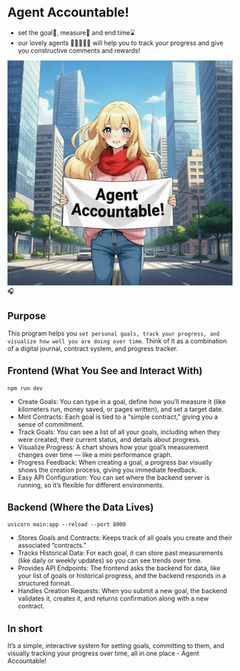 # Agent Accountable!
- set the goal🎯, measure📏 and end time⌛
- our lovely agents 🐷🐯🐻🐱🐮 will help you to track your progress and give you constructive comments and rewards!

![banner](./banner.png)
🎧

## Purpose
This program helps you `set personal goals, track your progress, and visualize how well you are doing over time`. Think of it as a combination of a digital journal, contract system, and progress tracker.

## Frontend (What You See and Interact With)
```
npm run dev
```
- Create Goals: You can type in a goal, define how you’ll measure it (like kilometers run, money saved, or pages written), and set a target date.
- Mint Contracts: Each goal is tied to a “simple contract,” giving you a sense of commitment.
- Track Goals: You can see a list of all your goals, including when they were created, their current status, and details about progress.
- Visualize Progress: A chart shows how your goal’s measurement changes over time — like a mini performance graph.
- Progress Feedback: When creating a goal, a progress bar visually shows the creation process, giving you immediate feedback.
- Easy API Configuration: You can set where the backend server is running, so it’s flexible for different environments.

## Backend (Where the Data Lives)
```
uvicorn main:app --reload --port 8000
```
- Stores Goals and Contracts: Keeps track of all goals you create and their associated “contracts.”
- Tracks Historical Data: For each goal, it can store past measurements (like daily or weekly updates) so you can see trends over time.
- Provides API Endpoints: The frontend asks the backend for data, like your list of goals or historical progress, and the backend responds in a structured format.
- Handles Creation Requests: When you submit a new goal, the backend validates it, creates it, and returns confirmation along with a new contract.

## In short
It’s a simple, interactive system for setting goals, committing to them, and visually tracking your progress over time, all in one place - Agent Accountable!
